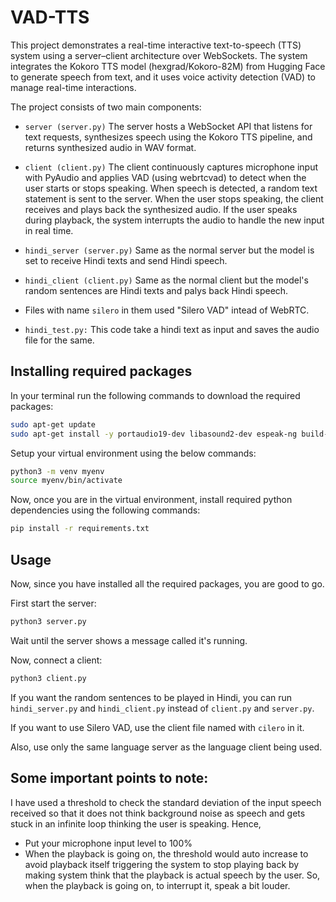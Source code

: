 # VAD-TTS
This project demonstrates a real-time interactive text-to-speech (TTS) system using a server–client architecture over WebSockets. The system integrates the Kokoro TTS model (hexgrad/Kokoro-82M) from Hugging Face to generate speech from text, and it uses voice activity detection (VAD) to manage real-time interactions.

The project consists of two main components:

- `server (server.py)`
The server hosts a WebSocket API that listens for text requests, synthesizes speech using the Kokoro TTS pipeline, and returns synthesized audio in WAV format.

- `client (client.py)`
The client continuously captures microphone input with PyAudio and applies VAD (using webrtcvad) to detect when the user starts or stops speaking. When speech is detected, a random text statement is sent to the server. When the user stops speaking, the client receives and plays back the synthesized audio. If the user speaks during playback, the system interrupts the audio to handle the new input in real time.

- `hindi_server (server.py)`
Same as the normal server but the model is set to receive Hindi texts and send Hindi speech.

- `hindi_client (client.py)`
Same as the normal client but the model's random sentences are Hindi texts and palys back Hindi speech.

- Files with name `silero` in them used "Silero VAD" intead of WebRTC.

- `hindi_test.py:` This code take a hindi text as input and saves the audio file for the same.

## Installing required packages
In your terminal run the following commands to download the required packages:
```bash
sudo apt-get update
sudo apt-get install -y portaudio19-dev libasound2-dev espeak-ng build-essential
```
Setup your virtual environment using the below commands:
```bash
python3 -m venv myenv
source myenv/bin/activate
```
Now, once you are in the virtual environment, install required python dependencies using the following commands:
```bash
pip install -r requirements.txt 
```

## Usage
Now, since you have installed all the required packages, you are good to go.

First start the server:
```bash
python3 server.py
```
Wait until the server shows a message called it's running.

Now, connect a client:
```bash
python3 client.py
```

If you want the random sentences to be played in Hindi, you can run `hindi_server.py` and `hindi_client.py` instead of `client.py` and `server.py`.

If you want to use Silero VAD, use the client file named with `cilero` in it.

Also, use only the same language server as the language client being used.

## Some important points to note:
I have used a threshold to check the standard deviation of the input speech received so that it does not think background noise as speech and gets stuck in an infinite loop thinking the user is speaking. Hence,

- Put your microphone input level to 100%
- When the playback is going on, the threshold would auto increase to avoid playback itself triggering the system to stop playing back by making system think that the playback is actual speech by the user. So, when the playback is going on, to interrupt it, speak a bit louder.